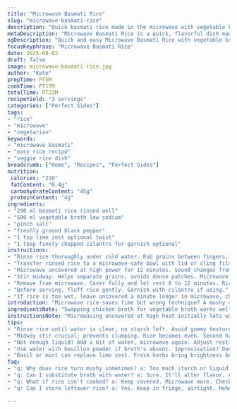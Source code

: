 ```yaml
---
title: "Microwave Basmati Rice"
slug: "microwave-basmati-rice"
description: "Quick basmati rice made in the microwave with vegetable broth and a hint of lime zest. Rinsed rice is essential for texture. Cooking time adjusted to avoid mush. Substitute chicken broth with vegetable broth or water if needed. Salt and pepper to taste throughout the process. Resting allows grains to firm up and absorb remaining liquid. Stirring mid-cook prevents clumps and uneven cooking. This method saves stove space and time without compromising rice integrity."
metaDescription: "Microwave Basmati Rice is a quick, flavorful dish made with vegetable broth and lime zest. Rinsing rice prevents mushy texture."
ogDescription: "Quick and easy Microwave Basmati Rice with vegetable broth. Rinsed rice prevents mushiness; a must for success."
focusKeyphrase: "Microwave Basmati Rice"
date: 2025-08-02
draft: false
image: microwave-basmati-rice.jpg
author: "Kate"
prepTime: PT5M
cookTime: PT17M
totalTime: PT22M
recipeYield: "3 servings"
categories: ["Perfect Sides"]
tags:
- "rice"
- "microwave"
- "vegetarian"
keywords:
- "microwave basmati"
- "easy rice recipe"
- "veggie rice dish"
breadcrumb: ["Home", "Recipes", "Perfect Sides"]
nutrition: 
 calories: "210"
 fatContent: "0.4g"
 carbohydrateContent: "45g"
 proteinContent: "4g"
ingredients:
- "290 ml basmati rice rinsed well"
- "500 ml vegetable broth low sodium"
- "pinch salt"
- "freshly ground black pepper"
- "1 tsp lime zest optional twist"
- "1 tbsp finely chopped cilantro for garnish optional"
instructions:
- "Rinse rice thoroughly under cold water. Rub grains between fingers, rinse until water runs clear. Essential to avoid gummy texture."
- "Transfer rinsed rice to a microwave-safe bowl with lid or cling film loosely covering. Add vegetable broth, lime zest, salt, and pepper. Avoid over-salting here."
- "Microwave uncovered at high power for 12 minutes. Sound changes from bubbling to softer simmering — key sign."
- "Stir midway. Helps separate grains, avoids dense patches. Microwave again covered for 5 minutes."
- "Remove from microwave. Cover fully and let rest 8 to 12 minutes. Rice continues steaming internally. Check moisture by fluffing with fork—grains should be separate and tender but firm to bite."
- "Before serving, fluff rice gently. Garnish with cilantro if using."
- "If rice is too wet, leave uncovered a minute longer in microwave, checking frequently. If dry, add a tablespoon of water, cover, and microwave 2 more minutes."
introduction: "Microwave rice saves time but wrong technique? A mushy disaster. Rinsing rice before cooking cuts starch. Don’t skip that. Vegetable broth adds subtle earthiness without heaviness; no chicken broth? Use water and a pinch of bouillon powder or soy sauce for umami. Lime zest here? Adds brightness, cranes palate. Stir mid-cooking—prevents clumping, uneven heat distribution. Steam’s silent till it bubbles. Aroma shifts from sharp broth to toasted nutty as rice absorbs. Resting? Crucial. Grains firm up, separate clean. Fluff before plating to avoid dense spots. Basically tap into visual and tactile cues rather than exact timing. Kitchen noises and smell tell you when it’s done. Efficiency wins when multitasking kitchen chaos hits."
ingredientsNote: "Swapping chicken broth for vegetable broth works well for a lighter, vegetarian friendly option. If broth not available, use water plus a pinch of salt and possibly a small splash of soy or bouillon powder for depth. Rinsing rice reduces surface starch—prevents sticky clumps. Basmati can clump if not rinsed properly. Lime zest optional but brightens up flavor, easily replaced by lemon zest or a few sprigs of chopped fresh mint or parsley for a different twist. Salt quantity always adjustable based on broth seasoning and personal preference. Avoid adding oil upfront; it can coat grains and affect water absorption during microwaving."
instructionsNote: "Microwaving uncovered at high heat initially lets water evaporate gently and rice grains start absorbing liquid evenly. The bubbling sound softening to a gentle simmer is an audio cue rice is nearly tender. Stirring after half cook disrupts potential grain stacking or clumping achieved as rice rehydrates. Covering for the second phase traps steam creating a mini steamer effect completing cooking through gentle steam heat. Resting off the microwave is where rice finishes cooking internally without breaking down grain structure. Checking moisture visually and by texture is essential; you don’t want mush or dryness. Fluff with fork, not spoon, to keep grains separate. Adjust water quantity or resting time in future based on results to fine tune batch sizes or microwave power variations."
tips:
- "Rinse rice until water is clear, no starch left. Avoid gummy texture. Essential. Bubble sound changes? Indicates tenderness."
- "Midway stir crucial; prevents clumping. Rice becomes even. Second half covered for steaming effect. Heat traps; creates soft texture."
- "Not enough liquid? Add a bit of water, microwave again. Adjust resting time if results vary. Don't be shy; test moisture."
- "Use water with bouillon powder if broth's absent. Improvisation? Don't skip rinsing; clumps ruin meals. Texture is everything."
- "Basil or mint can replace lime zest. Fresh herbs bring brightness but differently. Adjust salt based on broth strength."
faq:
- "q: Why does rice turn mushy sometimes? a: Too much starch or liquid. Ensure rinsing. Baking dish type and power vary results."
- "q: Can I substitute broth with water? a: Sure. It'll alter flavor. Add a pinch of salt or umami for a boost. Flexible options."
- "q: What if rice isn't cooked? a: Keep covered. Microwave more. Check every couple minutes. Grains need moisture to soften."
- "q: Can I store leftover rice? a: Yes. Keep in fridge, airtight. Reheat gently to avoid drying. Add moisture; keeps grains nice."

---
```

